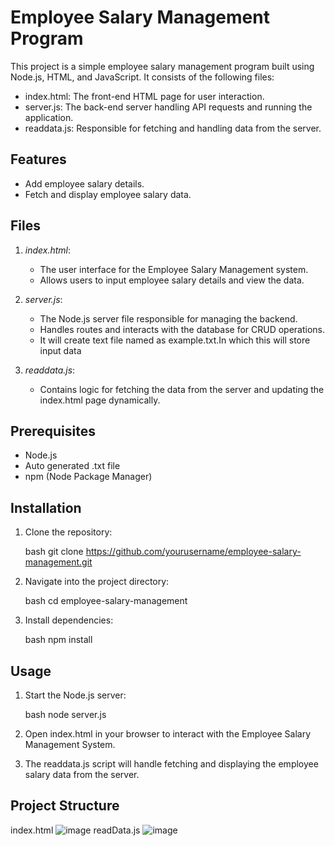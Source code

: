 # Employee Salary Management Program

This project is a simple employee salary management program built using Node.js, HTML, and JavaScript. It consists of the following files:
- index.html: The front-end HTML page for user interaction.
- server.js: The back-end server handling API requests and running the application.
- readdata.js: Responsible for fetching and handling data from the server.

## Features

- Add employee salary details.
- Fetch and display employee salary data.

## Files

1. *index.html*: 
   - The user interface for the Employee Salary Management system.
   - Allows users to input employee salary details and view the data.

2. *server.js*: 
   - The Node.js server file responsible for managing the backend.
   - Handles routes and interacts with the database for CRUD operations.
   - It will create text file named as example.txt.In which this will store input data

3. *readdata.js*: 
   - Contains logic for fetching the data from the server and updating the index.html page dynamically.

## Prerequisites

- Node.js
- Auto generated .txt file
- npm (Node Package Manager)

## Installation

1. Clone the repository:

    bash
    git clone https://github.com/yourusername/employee-salary-management.git
    

2. Navigate into the project directory:

    bash
    cd employee-salary-management
    

3. Install dependencies:

    bash
    npm install
    



## Usage

1. Start the Node.js server:

    bash
    node server.js
    

2. Open index.html in your browser to interact with the Employee Salary Management System.

3. The readdata.js script will handle fetching and displaying the employee salary data from the server.

## Project Structure
index.html
![image](https://github.com/user-attachments/assets/81ef5f55-9da9-4798-bfd2-a53ef4874489)
readData.js
![image](https://github.com/user-attachments/assets/8943cebf-9791-444d-87a8-9383332caa7c)
